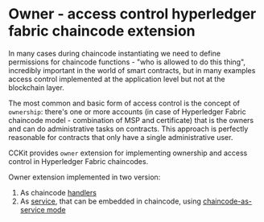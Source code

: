 # Owner - access control hyperledger fabric chaincode extension

In many cases during chaincode instantiating we need to define permissions for chaincode functions -
"who is allowed to do this thing", incredibly important in the world of smart contracts, 
but in many examples access control implemented at the application level but not at the blockchain layer. 

The most common and basic form of access control is the concept of `ownership`: there's one or more accounts
(in case of Hyperledger Fabric chaincode model  - combination of MSP and certificate) that is the
owners and can do administrative tasks on contracts. This 
approach is perfectly reasonable for contracts that only have a single administrative user.

CCKit provides `owner` extension for implementing ownership and access control in Hyperledger Fabric chaincodes.

Owner extension implemented in two version:

1. As chaincode [handlers](handler.go)
2. As [service](chaincode_owner.proto), that can be embedded in chaincode, using [chaincode-as-service mode](../../gateway)